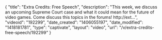 {
    "title": "Extra Credits: Free Speech",
    "description": "This week, we discuss an upcoming Supreme Court case and what it could mean for the future of video games. Come discuss this topics in the forums! http:\/\/ext...",
    "videoid": "192299",
    "date_created": "1406055197",
    "date_modified": "1418181781",
    "type": "captivate",
    "layout": "video",
    "url": "\/v\/extra-credits-free-speech\/192299"
}